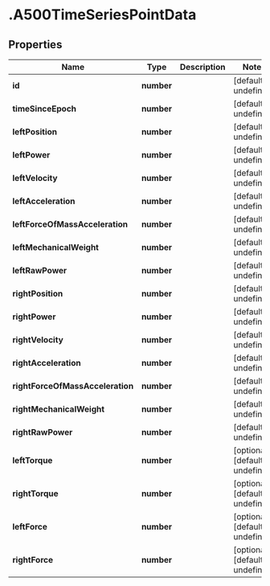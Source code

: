 # .A500TimeSeriesPointData

## Properties

Name | Type | Description | Notes
------------ | ------------- | ------------- | -------------
**id** | **number** |  | [default to undefined]
**timeSinceEpoch** | **number** |  | [default to undefined]
**leftPosition** | **number** |  | [default to undefined]
**leftPower** | **number** |  | [default to undefined]
**leftVelocity** | **number** |  | [default to undefined]
**leftAcceleration** | **number** |  | [default to undefined]
**leftForceOfMassAcceleration** | **number** |  | [default to undefined]
**leftMechanicalWeight** | **number** |  | [default to undefined]
**leftRawPower** | **number** |  | [default to undefined]
**rightPosition** | **number** |  | [default to undefined]
**rightPower** | **number** |  | [default to undefined]
**rightVelocity** | **number** |  | [default to undefined]
**rightAcceleration** | **number** |  | [default to undefined]
**rightForceOfMassAcceleration** | **number** |  | [default to undefined]
**rightMechanicalWeight** | **number** |  | [default to undefined]
**rightRawPower** | **number** |  | [default to undefined]
**leftTorque** | **number** |  | [optional] [default to undefined]
**rightTorque** | **number** |  | [optional] [default to undefined]
**leftForce** | **number** |  | [optional] [default to undefined]
**rightForce** | **number** |  | [optional] [default to undefined]

